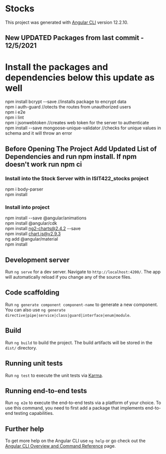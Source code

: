 # Stocks

This project was generated with [Angular CLI](https://github.com/angular/angular-cli) version 12.2.10.
##  New UPDATED Packages from last commit - 12/5/2021
# Install the packages and dependencies below this update as well

npm install bcrypt --save //installs package to encrypt data
 </br>
npm i auth-guard //otects the routes from unauthorized users
 </br>
npm i e2e
 </br>
npm i lint
 </br>
npm i jsonwebtoken //creates web token for the server to authenticate 
 </br>
npm install --save mongoose-unique-validator //checks for unique values in schema and it will throw an error
 </br>


## Before Opening The Project Add Updated List of Dependencies and run npm install. If npm doesn't work run npm ci 
### Install into the Stock Server with in ISIT422_stocks project
 npm i body-parser
 </br>
 npm install
 ### Install into project
 npm install --save @angular/animations
 </br>
 npm install @angular/cdk
 </br>
 npm install ng2-charts@2.4.2 --save
 </br>
 npm install chart.js@v2.9.3
 </br>
  ng add @angular/material
 </br>
 npm install
 
## Development server

Run `ng serve` for a dev server. Navigate to `http://localhost:4200/`. The app will automatically reload if you change any of the source files.

## Code scaffolding

Run `ng generate component component-name` to generate a new component. You can also use `ng generate directive|pipe|service|class|guard|interface|enum|module`.

## Build

Run `ng build` to build the project. The build artifacts will be stored in the `dist/` directory.

## Running unit tests

Run `ng test` to execute the unit tests via [Karma](https://karma-runner.github.io).

## Running end-to-end tests

Run `ng e2e` to execute the end-to-end tests via a platform of your choice. To use this command, you need to first add a package that implements end-to-end testing capabilities.

## Further help

To get more help on the Angular CLI use `ng help` or go check out the [Angular CLI Overview and Command Reference](https://angular.io/cli) page.
